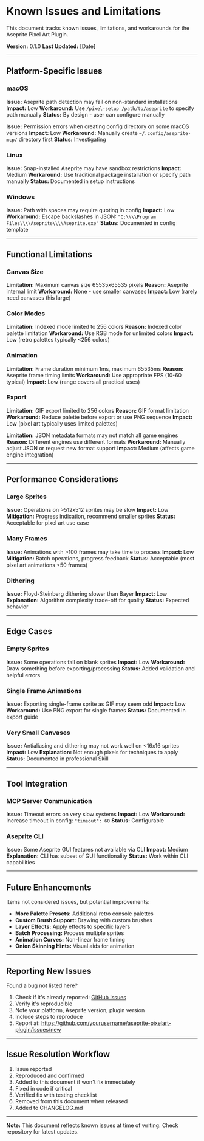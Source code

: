 # Known Issues and Limitations

This document tracks known issues, limitations, and workarounds for the Aseprite Pixel Art Plugin.

**Version:** 0.1.0
**Last Updated:** [Date]

---

## Platform-Specific Issues

### macOS

**Issue:** Aseprite path detection may fail on non-standard installations
**Impact:** Low
**Workaround:** Use `/pixel-setup /path/to/aseprite` to specify path manually
**Status:** By design - user can configure manually

**Issue:** Permission errors when creating config directory on some macOS versions
**Impact:** Low
**Workaround:** Manually create `~/.config/aseprite-mcp/` directory first
**Status:** Investigating

### Linux

**Issue:** Snap-installed Aseprite may have sandbox restrictions
**Impact:** Medium
**Workaround:** Use traditional package installation or specify path manually
**Status:** Documented in setup instructions

### Windows

**Issue:** Path with spaces may require quoting in config
**Impact:** Low
**Workaround:** Escape backslashes in JSON: `"C:\\\\Program Files\\\\Aseprite\\\\Aseprite.exe"`
**Status:** Documented in config template

---

## Functional Limitations

### Canvas Size

**Limitation:** Maximum canvas size 65535x65535 pixels
**Reason:** Aseprite internal limit
**Workaround:** None - use smaller canvases
**Impact:** Low (rarely need canvases this large)

### Color Modes

**Limitation:** Indexed mode limited to 256 colors
**Reason:** Indexed color palette limitation
**Workaround:** Use RGB mode for unlimited colors
**Impact:** Low (retro palettes typically <256 colors)

### Animation

**Limitation:** Frame duration minimum 1ms, maximum 65535ms
**Reason:** Aseprite frame timing limits
**Workaround:** Use appropriate FPS (10-60 typical)
**Impact:** Low (range covers all practical uses)

### Export

**Limitation:** GIF export limited to 256 colors
**Reason:** GIF format limitation
**Workaround:** Reduce palette before export or use PNG sequence
**Impact:** Low (pixel art typically uses limited palettes)

**Limitation:** JSON metadata formats may not match all game engines
**Reason:** Different engines use different formats
**Workaround:** Manually adjust JSON or request new format support
**Impact:** Medium (affects game engine integration)

---

## Performance Considerations

### Large Sprites

**Issue:** Operations on >512x512 sprites may be slow
**Impact:** Low
**Mitigation:** Progress indication, recommend smaller sprites
**Status:** Acceptable for pixel art use case

### Many Frames

**Issue:** Animations with >100 frames may take time to process
**Impact:** Low
**Mitigation:** Batch operations, progress feedback
**Status:** Acceptable (most pixel art animations <50 frames)

### Dithering

**Issue:** Floyd-Steinberg dithering slower than Bayer
**Impact:** Low
**Explanation:** Algorithm complexity trade-off for quality
**Status:** Expected behavior

---

## Edge Cases

### Empty Sprites

**Issue:** Some operations fail on blank sprites
**Impact:** Low
**Workaround:** Draw something before exporting/processing
**Status:** Added validation and helpful errors

### Single Frame Animations

**Issue:** Exporting single-frame sprite as GIF may seem odd
**Impact:** Low
**Workaround:** Use PNG export for single frames
**Status:** Documented in export guide

### Very Small Canvases

**Issue:** Antialiasing and dithering may not work well on <16x16 sprites
**Impact:** Low
**Explanation:** Not enough pixels for techniques to apply
**Status:** Documented in professional Skill

---

## Tool Integration

### MCP Server Communication

**Issue:** Timeout errors on very slow systems
**Impact:** Low
**Workaround:** Increase timeout in config: `"timeout": 60`
**Status:** Configurable

### Aseprite CLI

**Issue:** Some Aseprite GUI features not available via CLI
**Impact:** Medium
**Explanation:** CLI has subset of GUI functionality
**Status:** Work within CLI capabilities

---

## Future Enhancements

Items not considered issues, but potential improvements:

- **More Palette Presets:** Additional retro console palettes
- **Custom Brush Support:** Drawing with custom brushes
- **Layer Effects:** Apply effects to specific layers
- **Batch Processing:** Process multiple sprites
- **Animation Curves:** Non-linear frame timing
- **Onion Skinning Hints:** Visual aids for animation

---

## Reporting New Issues

Found a bug not listed here?

1. Check if it's already reported: [GitHub Issues](https://github.com/yourusername/aseprite-pixelart-plugin/issues)
2. Verify it's reproducible
3. Note your platform, Aseprite version, plugin version
4. Include steps to reproduce
5. Report at: https://github.com/yourusername/aseprite-pixelart-plugin/issues/new

---

## Issue Resolution Workflow

1. Issue reported
2. Reproduced and confirmed
3. Added to this document if won't fix immediately
4. Fixed in code if critical
5. Verified fix with testing checklist
6. Removed from this document when released
7. Added to CHANGELOG.md

---

**Note:** This document reflects known issues at time of writing. Check repository for latest updates.
